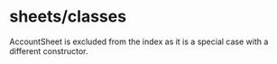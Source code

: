 # sheets/classes

AccountSheet is excluded from the index as it is a special case with a different constructor.
